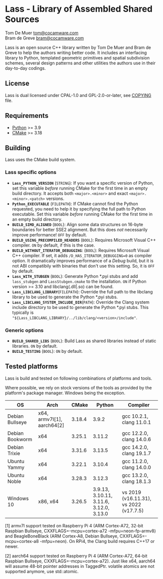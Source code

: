 Lass - Library of Assembled Shared Sources
==========================================

Tom De Muer <tom@cocamware.com>  
Bram de Greve <bram@cocamware.com>

Lass is an open source C++ library written by Tom De Muer and Bram de Greve to
help the authors writing better code. It includes an interfacing library to 
Python, templated geometric primitives and spatial subdivision schemes, several
design patterns and other utilities the authors use in their day-to-day 
codings.


License
-------

Lass is dual licensed under CPAL-1.0 and GPL-2.0-or-later, see 
[COPYING](./COPYING) file.


Requirements
------------

-   [Python](https://www.python.org/) >= 3.9
-   [CMake](https://cmake.org/) >= 3.18


Building
--------

Lass uses the CMake build system.

### Lass specific options

-   **`Lass_PYTHON_VERSION`** (`STRING`): If you want a specific version of
    Python, set this variable *before* running CMake for the first time
    in an empty build directory. It accepts both `<major>.<minor>` and exact
    `<major>.<minor>.<patch>` versions.
-   **`Python_EXECUTABLE`** (`FILEPATH`): If CMake cannot find the Python
    requested, you need to help it by specifying the full path to Python
    executable. Set this variable *before* running CMake for the first time
    in an empty build directory.
-   **`BUILD_SIMD_ALIGNED`** (`BOOL`): Align some data structures on 16-byte
    boundaries for better SSE2 alignment. But this does *not* necessarily
    improve performance! `OFF` by default.
-   **`BUILD_USING_PRECOMPILED_HEADERS`** (`BOOL`): Requires Microsoft Visual
    C++ compiler. `ON` by default, if this is the case.
-   **`BUILD_WITHOUT_ITERATOR_DEBUGGING`**: (`BOOL`): Requires Microsoft Visual
    C++ compiler. If set, it adds `/D_HAS_ITERATOR_DEBUGGING=0` as compiler
    option. It dramatically improves performance of a *Debug* build, but it
    is not ABI compatibily with binaries that don't use this setting. So, it is
    `OFF` by default.
-   **`Lass_WITH_STUBGEN`** (`BOOL`): Generate Python *.pyi stubs and add
    `lass_stubgen` and `LassStubgen.cmake` to the installation.
    `ON` if Python version >= 3.10 and libclang(.dll|.so) can be found.
-   **`Lass_LIBCLANG_LIBRARY`**(`FILEPATH`): Override the full path to the
    libclang library to be used to generate the Python *.pyi stubs.
-   **`Lass_LIBCLANG_SYSTEM_INCLUDE_DIR`**(`PATH`): Override the Clang system
    include directory to be used to generate the Python *.pyi stubs. This typically
    is `"${Lass_LIBCLANG_LIBRARY}/../lib/clang/<version>/include"`.

### Generic options

-   **`BUILD_SHARED_LIBS`** (`BOOL`): Build Lass as shared libraries instead
    of static libraries. `ON` by default.
-   **`BUILD_TESTING`** (`BOOL`): `ON` by default.


Tested platforms
----------------

Lass is build and tested on following combinations of platforms and tools.

Where possible, we rely on stock versions of the tools as provided by the
platform's package manager. Windows being the exception.
 
| OS               | Arch                       | CMake  | Python                                  | Compiler                               |
|------------------|----------------------------|--------|-----------------------------------------|----------------------------------------|
| Debian Bullseye  | x64, armv7l[1], aarch64[2] | 3.18.4 | 3.9.2                                   | gcc 10.2.1, clang 11.0.1               |
| Debian Bookworm  | x64                        | 3.25.1 | 3.11.2                                  | gcc 12.2.0, clang 14.0.6               |
| Debian Trixie    | x64                        | 3.31.6 | 3.13.5                                  | gcc 14.2.0, clang 19.1.7               |
| Ubuntu Yammy     | x64                        | 3.22.1 | 3.10.4                                  | gcc 11.2.0, clang 14.0.0               |
| Ubuntu Noble     | x64                        | 3.28.3 | 3.12.3                                  | gcc 13.2.0, clang 18.1.3               |
| Windows 10       | x86, x64                   | 3.26.5 | 3.9.13, 3.10.11, 3.11.6, 3.12.0, 3.13.0 | vs 2019 (v16.11.31), vs 2022 (v17.7.5) |

[1] armv7l support tested on Raspberry Pi 4 (ARM Cortex-A72, 32-bit Raspbian Bullseye,
CXXFLAGS=-mcpu=cortex-a72 -mfpu=neon-fp-armv8) and BeagleBoneBlack (ARM Cortex-A8,
Debian Bullseye, CXXFLAGS=-mcpu=cortex-a8 -mfpu=neon). On RPi4, the Clang build requires
C++17 or newer.

[2] aarch64 support tested on Raspberry Pi 4 (ARM Cortex-A72, 64-bit Raspbian Bullseye,
CXXFLAGS=-mcpu=cortex-a72). Just like x64, aarch64 will assume 48-bit pointer addresses
in TaggedPtr. volatile atomics are not supported anymore, use std::atomic.
